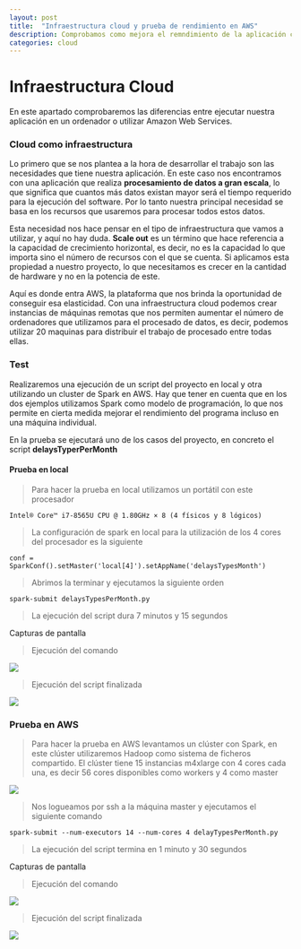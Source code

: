 ```yaml
---
layout: post
title:  "Infraestructura cloud y prueba de rendimiento en AWS"
description: Comprobamos como mejora el remndimiento de la aplicación con una infraestructura cloud
categories: cloud
---
```


#   Infraestructura Cloud

En este apartado comprobaremos las diferencias entre ejecutar nuestra aplicación en un ordenador o utilizar Amazon Web Services.

### Cloud como infraestructura
Lo primero que se nos plantea a la hora de desarrollar el trabajo son las necesidades que tiene nuestra aplicación. En este caso nos encontramos con una aplicación que realiza **procesamiento de datos a gran escala**, lo que significa que cuantos más datos existan mayor será el tiempo requerido para la ejecución del software. Por lo tanto nuestra principal necesidad se basa en los recursos que usaremos para procesar todos estos datos.

Esta necesidad nos hace pensar en el tipo de infraestructura que vamos a utilizar, y aquí no hay duda. **Scale out** es un término que hace referencia a la capacidad de crecimiento horizontal, es decir, no es la capacidad lo que importa sino el número de recursos con el que se cuenta. Si aplicamos esta propiedad a nuestro proyecto, lo que necesitamos es crecer en la cantidad de hardware y no en la potencia de este.

Aquí es donde entra AWS, la  plataforma que nos brinda la oportunidad de conseguir esa elasticidad. Con una infraestructura cloud podemos crear instancias de máquinas remotas que nos permiten aumentar el número de ordenadores que utilizamos para el procesado de datos, es decir, podemos utilizar 20 maquinas para distribuir el trabajo de procesado entre todas ellas. 

### Test
Realizaremos una ejecución de un script del proyecto en local y otra utilizando un cluster de Spark en AWS. Hay que tener en cuenta que en los dos ejemplos utilizamos Spark como modelo de programación, lo que nos permite en cierta medida mejorar el rendimiento del programa incluso en una máquina individual.

En la prueba se ejecutará uno de los casos del proyecto, en concreto el script **delaysTyperPerMonth**
#### Prueba en local
>Para hacer la prueba en local utilizamos un portátil con este procesador 

	Intel® Core™ i7-8565U CPU @ 1.80GHz × 8 (4 físicos y 8 lógicos)

>La configuración de spark en local para la utilización de los 4 cores del procesador es la siguiente

	conf = SparkConf().setMaster('local[4]').setAppName('delaysTypesMonth')

>Abrimos la terminar y ejecutamos la siguiente orden

	spark-submit delaysTypesPerMonth.py

>La ejecución del script dura 7 minutos y 15 segundos

Capturas de pantalla

> Ejecución del comando

![]({{site.baseurl}}/images/aws1.png)

> Ejecución del script finalizada

![]({{site.baseurl}}/images/aws3.png)

### Prueba en AWS 
>Para hacer la prueba en AWS levantamos un clúster con Spark, en este clúster utilizaremos Hadoop como sistema de ficheros compartido. El clúster tiene 15 instancias m4xlarge con 4 cores cada una, es decir 56 cores disponibles como workers y 4 como master

![]({{site.baseurl}}/images/aws2.png)


>Nos logueamos por ssh a la máquina master y ejecutamos el siguiente comando

    spark-submit --num-executors 14 --num-cores 4 delayTypesPerMonth.py

>La ejecución del script termina en 1 minuto y 30 segundos

Capturas de pantalla

> Ejecución del comando

![]({{site.baseurl}}/images/aws4.png)

> Ejecución del script finalizada

![]({{site.baseurl}}/images/aws5.png)
